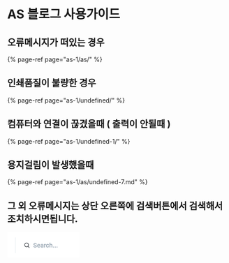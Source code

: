 # AS 블로그 사용가이드

## 오류메시지가 떠있는 경우

{% page-ref page="as-1/as/" %}

## 인쇄품질이 불량한 경우

{% page-ref page="as-1/undefined/" %}

## 컴퓨터와 연결이 끊겼을때 \( 출력이 안될때 \)

{% page-ref page="as-1/undefined-1/" %}

## 용지걸림이 발생했을때

{% page-ref page="as-1/as/undefined-7.md" %}

## 그 외 오류메시지는 상단 오른쪽에 검색버튼에서 검색해서 조치하시면됩니다.

![&#xCD5C;&#xC0C1;&#xB2E8; &#xC624;&#xB978;&#xCABD; &#xAC80;&#xC0C9;&#xBC84;&#xD2BC; \( &#xC774;&#xBBF8;&#xC9C0; \)](.gitbook/assets/.png%20%2814%29.png)



